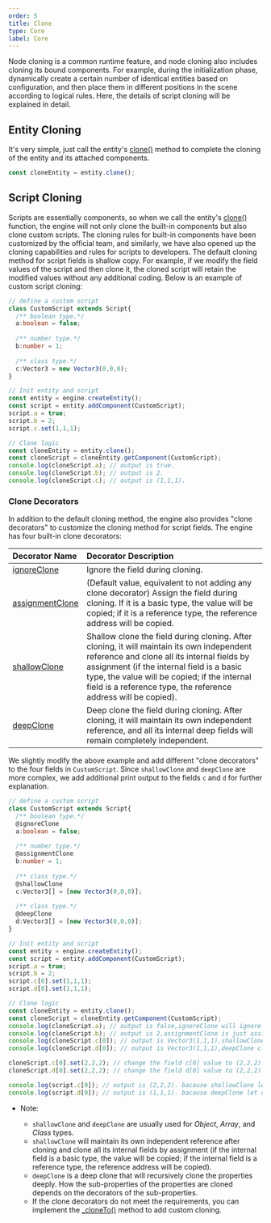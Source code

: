 ```yaml
---
order: 5
title: Clone
type: Core
label: Core
---
```


Node cloning is a common runtime feature, and node cloning also includes cloning its bound components. For example, during the initialization phase, dynamically create a certain number of identical entities based on configuration, and then place them in different positions in the scene according to logical rules. Here, the details of script cloning will be explained in detail.

## Entity Cloning
It's very simple, just call the entity's [clone()](/apis/design/#IClone-clone) method to complete the cloning of the entity and its attached components.
```typescript
const cloneEntity = entity.clone();
```

## Script Cloning
Scripts are essentially components, so when we call the entity's [clone()](/apis/design/#IClone-clone) function, the engine will not only clone the built-in components but also clone custom scripts. The cloning rules for built-in components have been customized by the official team, and similarly, we have also opened up the cloning capabilities and rules for scripts to developers. The default cloning method for script fields is shallow copy. For example, if we modify the field values of the script and then clone it, the cloned script will retain the modified values without any additional coding. Below is an example of custom script cloning:
```typescript
// define a custom script
class CustomScript extends Script{
  /** boolean type.*/
  a:boolean = false;
  
  /** number type.*/
  b:number = 1;
  
  /** class type.*/
  c:Vector3 = new Vector3(0,0,0);
}

// Init entity and script
const entity = engine.createEntity();
const script = entity.addComponent(CustomScript);
script.a = true;
script.b = 2;
script.c.set(1,1,1);

// Clone logic
const cloneEntity = entity.clone();
const cloneScript = cloneEntity.getComponent(CustomScript);
console.log(cloneScript.a); // output is true.
console.log(cloneScript.b); // output is 2.
console.log(cloneScript.c); // output is (1,1,1).
```
### Clone Decorators
In addition to the default cloning method, the engine also provides "clone decorators" to customize the cloning method for script fields. The engine has four built-in clone decorators:

| Decorator Name | Decorator Description |
| :--- | :--- |
| [ignoreClone](/apis/core/#ignoreClone) | Ignore the field during cloning. |
| [assignmentClone](/apis/core/#assignmentClone) | (Default value, equivalent to not adding any clone decorator) Assign the field during cloning. If it is a basic type, the value will be copied; if it is a reference type, the reference address will be copied. |
| [shallowClone](/apis/core/#shallowClone) | Shallow clone the field during cloning. After cloning, it will maintain its own independent reference and clone all its internal fields by assignment (if the internal field is a basic type, the value will be copied; if the internal field is a reference type, the reference address will be copied). |
| [deepClone](/apis/core/#deepClone) | Deep clone the field during cloning. After cloning, it will maintain its own independent reference, and all its internal deep fields will remain completely independent. |

We slightly modify the above example and add different "clone decorators" to the four fields in `CustomScript`. Since `shallowClone` and `deepClone` are more complex, we add additional print output to the fields `c` and `d` for further explanation.
```typescript
// define a custom script
class CustomScript extends Script{
  /** boolean type.*/
  @ignoreClone
  a:boolean = false;
  
  /** number type.*/
  @assignmentClone
  b:number = 1;
  
  /** class type.*/
  @shallowClone
  c:Vector3[] = [new Vector3(0,0,0)];
  
  /** class type.*/
  @deepClone
  d:Vector3[] = [new Vector3(0,0,0)];
}

// Init entity and script
const entity = engine.createEntity();
const script = entity.addComponent(CustomScript);
script.a = true;
script.b = 2;
script.c[0].set(1,1,1);
script.d[0].set(1,1,1);

// Clone logic
const cloneEntity = entity.clone();
const cloneScript = cloneEntity.getComponent(CustomScript);
console.log(cloneScript.a); // output is false,ignoreClone will ignore the value.
console.log(cloneScript.b); // output is 2,assignmentClone is just assignment the origin value.
console.log(cloneScript.c[0]); // output is Vector3(1,1,1),shallowClone clone the array shell,but use the same element.
console.log(cloneScript.d[0]); // output is Vector3(1,1,1),deepClone clone the array shell and also clone the element.

cloneScript.c[0].set(2,2,2); // change the field c[0] value to (2,2,2).
cloneScript.d[0].set(2,2,2); // change the field d[0] value to (2,2,2).

console.log(script.c[0]); // output is (2,2,2). bacause shallowClone let c[0] use the same reference with cloneScript's c[0].
console.log(script.d[0]); // output is (1,1,1). bacause deepClone let d[0] use the different reference with cloneScript's d[0].
```
- Note:

  - `shallowClone` and `deepClone` are usually used for *Object*, *Array*, and *Class* types.
  - `shallowClone` will maintain its own independent reference after cloning and clone all its internal fields by assignment (if the internal field is a basic type, the value will be copied; if the internal field is a reference type, the reference address will be copied).
  - `deepClone` is a deep clone that will recursively clone the properties deeply. How the sub-properties of the properties are cloned depends on the decorators of the sub-properties.
  - If the clone decorators do not meet the requirements, you can implement the [_cloneTo()](/apis/design/#IClone-cloneTo) method to add custom cloning.
